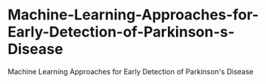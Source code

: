 # Machine-Learning-Approaches-for-Early-Detection-of-Parkinson-s-Disease
Machine Learning Approaches for Early Detection of Parkinson's Disease
